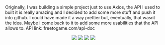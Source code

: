 Originally, I was building a simple project just to use Axios, the API I used to built it is really
amazing and I decided to add some more stuff and push it into github. I could have made it a way prettier but, eventually, that wasnt the idea.
Maybe i come back to it to add some more usabilities that the API allows to. 
API link: freetogame.com/api-doc

<div align="center">
<img src="https://user-images.githubusercontent.com/71573558/131264666-57cbbd61-3bb9-474b-8b54-63612f4ba623.png"/>
  <img src="https://user-images.githubusercontent.com/71573558/131264667-f8ad404d-0fd8-4340-ba65-153c77c223c9.png"/>
  <img src="https://user-images.githubusercontent.com/71573558/131264668-c44a1ea2-fd45-4f20-9f94-34e977bda724.png"/>
  <img src="https://user-images.githubusercontent.com/71573558/131264669-f7830df2-710a-4aa3-a9b3-98b957376a6f.png"/>
</div>
